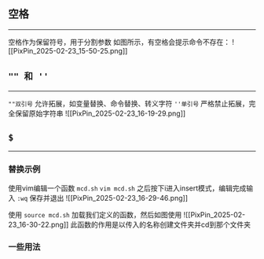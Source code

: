 ## 空格
---
空格作为保留符号，用于分割参数
如图所示，有空格会提示命令不存在：
![[PixPin_2025-02-23_15-50-25.png]]


## `"" 和 '' `
---
`""双引号` 允许拓展，如变量替换、命令替换、转义字符
`''单引号` 严格禁止拓展，完全保留原始字符串
![[PixPin_2025-02-23_16-19-29.png]]

## `$`
---
### 替换示例
使用vim编辑一个函数 `mcd.sh` 
`vim mcd.sh` 之后按下i进入insert模式，编辑完成输入 `:wq` 保存并退出
![[PixPin_2025-02-23_16-29-46.png]]

使用 `source mcd.sh` 加载我们定义的函数，然后如图使用
![[PixPin_2025-02-23_16-30-22.png]]
此函数的作用是以传入的名称创建文件夹并cd到那个文件夹

### 一些用法




